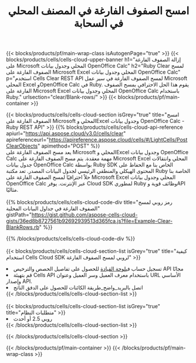 ﻿---
title:  امسح الصفوف الفارغة في المصنف المحلي في السحابة
description: واجهات برمجة التطبيقات السحابية ومجموعات SDK لمسح الصفوف الفارغة على Microsoft Excel وOpenOffice Calc. مسح الصفوف الفارغة في جداول البيانات المحلية بواسطة Cells Cloud API. يدعم SDK أنواع لغات التطوير. وهي تشمل Android وC# وGo وJava وNodeJS وPerl وPHP وPython وRuby وswift.
---
{{< blocks/products/pf/main-wrap-class isAutogenPage="true" >}}
{{< blocks/products/cells/cells-cloud-upper-banner h1="إزالة الصفوف الفارغة على Microsoft المحلي وجدول بيانات OpenOffice Calc" h2="Ruby Clear لمسح الصفوف الفارغة على Microsoft Excel المحلي وجدول بيانات OpenOffice Calc" p="استخدم Cells Clear REST API لمسح الصفوف الفارغة في سير عمل Microsoft المحلي Excel وOpenOffice Calc في Ruby. يقوم هذا الحل الاحترافي بمسح الصفوف الفارغة على Microsoft Excel المحلي وجدول بيانات OpenOffice Calc باستخدام Ruby." urlsection="clear/Blank-rows/" >}}
{{< blocks/products/pf/main-container >}}

{{< blocks/products/cells/cells-cloud-section isGrey="true" title="امسح الصفوف الفارغة على Microsoft المحلي وExcel وجدول بيانات OpenOffice Calc - Ruby REST API" >}}
{{% blocks/products/cells/cells-cloud-api-reference apiurl="https://api.aspose.cloud/v3.0/cells/clear" apireferenceurl="https://apireference.aspose.cloud/cells/#/LightCells/PostClearObjects" apimethod="POST" %}}
<br/>
يعد مسح الصفوف الفارغة على Microsoft المحلي وExcel وجدول بيانات OpenOffice Calc مهمة معقدة. يتم مسح الصفوف الفارغة على Microsoft Excel المحلي وانتقالات جدول بيانات OpenOffice Calc بواسطة Ruby SDK الخاص بنا مع الحفاظ على المحتوى الهيكلي والمنطقي الرئيسي لجدول البيانات المصدر. تعد مكتبة Ruby الخاصة بنا حلاً احترافيًا لمسح الصفوف الفارغة على Microsoft Excel المحلي وجدول بيانات OpenOffice Calc عبر الإنترنت. يوفر Cloud SDK لمطوري Ruby وظائف قوية وAPI مثاليًا.
<br/>
<br/>
{{% blocks/products/cells/cells-cloud-code-div title="رمز روبي لمسح الصفوف الفارغة في جداول البيانات المحلية" gistPath="https://gist.github.com/aspose-cells-cloud-gists/36ed8b8727561b92692939513d365fca.js?file=Example-Clear-BlankRows.rb" %}}
  
{{% /blocks/products/cells/cells-cloud-code-div %}}
<br/>
<br/>
{{< blocks/products/cells/cells-cloud-section-list isGrey="true" title="كيفية استخدام Cells Cloud SDK لروبي لمسح الصفوف الفارغة" >}}
<li> تسجيل حساب في<a href="https://dashboard.aspose.cloud/">لوحة القيادة</a> للحصول على تفاصيل الحصص والترخيص API مجانًا</li>
<li>قم بتهيئة Cells API باستخدام معرف العميل وسر العميل وعنوان URL الأساسي وإصدار API.</li>
<li>اتصل بالبريد_واضح_طريقة الكائنات للحصول على الدفق الناتج</li>
{{< /blocks/products/cells/cells-cloud-section-list >}}
<br/>
<br/>
{{< blocks/products/cells/cells-cloud-section-list isGrey="true" title="متطلبات النظام" >}}
<li>روبي 2.5 أو أحدث</li>
{{< /blocks/products/cells/cells-cloud-section-list >}}

{{< /blocks/products/cells/cells-cloud-section >}}

{{< /blocks/products/pf/main-container >}}
{{< /blocks/products/pf/main-wrap-class >}}
